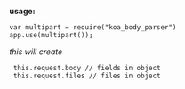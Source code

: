 
**usage:**
```
var multipart = require("koa_body_parser")
app.use(multipart());
```

*this will create*
```
 this.request.body // fields in object
 this.request.files // files in object
```